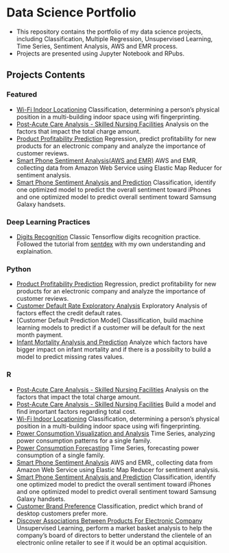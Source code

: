 # Data Science Portfolio
* This repository contains the portfolio of my data science projects, including Classification, Multiple Regression, Unsupervised Learning, Time Series, Sentiment Analysis, AWS and EMR process. 
* Projects are presented using Jupyter Notebook and RPubs. 

## Projects Contents

### Featured 
* [Wi-Fi Indoor Locationing](http://rpubs.com/snowlee26/553641) Classification, determining a person’s physical position in a multi-building indoor space using wifi fingerprinting.
* [Post-Acute Care Analysis - Skilled Nursing Facilities](https://rpubs.com/snowlee26/571956) Analysis on the factors that impact the total charge amount.
* [Product Profitability Prediction](https://github.com/snowlee26/Portfolio-/blob/master/ProductProfitability.ipynb) Regression, predict profitability for new products for an electronic company and analyze the importance of customer reviews. 
* [Smart Phone Sentiment Analysis(AWS and EMR)](https://github.com/snowlee26/Portfolio-/blob/master/AWSandEMR.ipynb) AWS and EMR, collecting data from Amazon Web Service using Elastic Map Reducer for sentiment analysis. 
* [Smart Phone Sentiment Analysis and Prediction](http://rpubs.com/snowlee26/554337) Classification, identify one optimized model to predict the overall sentiment toward iPhones and one optimized model to predict overall sentiment toward Samsung Galaxy handsets.

### Deep Learning Practices
* [Digits Recognition](https://github.com/snowlee26/Portfolio-/blob/master/Number%20and%20Digits%20Reader%20Model.ipynb) Classic Tensorflow digits recognition practice. Followed the tutorial from [sentdex](https://www.youtube.com/watch?v=wQ8BIBpya2k) with my own understanding and explaination.
 
### Python
* [Product Profitability Prediction](https://github.com/snowlee26/Portfolio-/blob/master/ProductProfitability.ipynb) Regression, predict profitability for new products for an electronic company and analyze the importance of customer reviews. 
* [Customer Default Rate Exploratory Analysis](https://github.com/snowlee26/Portfolio-/blob/master/Formal%20EDA%20.ipynb) Exploratory Analysis of factors effect the credit default rates.
* [Customer Default Prediction Model] Classification, build machine learning models to predict if a customer will be default for the next month payment.
* [Infant Mortality Analysis and Prediction](https://github.com/snowlee26/Portfolio-/blob/master/Birth_Infant%20Mortality.ipynb) Analyze which factors have bigger impact on infant mortality and if there is a possibilty to build a model to predict missing rates values.

### R
* [Post-Acute Care Analysis - Skilled Nursing Facilities](https://rpubs.com/snowlee26/571956) Analysis on the factors that impact the total charge amount.
* [Post-Acute Care Analysis - Skilled Nursing Facilities](https://rpubs.com/snowlee26/572005) Build a model and find important factors regarding total cost.
* [Wi-Fi Indoor Locationing](http://rpubs.com/snowlee26/553641) Classification, determining a person’s physical position in a multi-building indoor space using wifi fingerprinting.
* [Power Consumption Visualization and Analysis](http://rpubs.com/snowlee26/552044) Time Series, analyzing power consumption patterns for a single family. 
* [Power Consumption Forecasting](http://rpubs.com/snowlee26/552314) Time Series, forecasting power consumption of a single family.
* [Smart Phone Sentiment Analysis](https://github.com/snowlee26/Portfolio-/blob/master/AWSandEMR.ipynb) AWS and EMR,, collecting data from Amazon Web Service using Elastic Map Reducer for sentiment analysis. 
* [Smart Phone Sentiment Analysis and Prediction](http://rpubs.com/snowlee26/554337) Classification, identify one optimized model to predict the overall sentiment toward iPhones and one optimized model to predict overall sentiment toward Samsung Galaxy handsets.
* [Customer Brand Preference](http://rpubs.com/snowlee26/551894) Classification, predict which brand of desktop customers prefer more.
* [Discover Associations Between Products For Electronic Company](http://rpubs.com/snowlee26/557249) Unsupervised Learning, perform a market basket analysis to help the company’s board of directors to better understand the clientele of an electronic online retailer to see if it would be an optimal acquisition.










